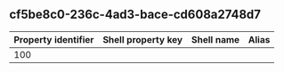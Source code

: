 ## cf5be8c0-236c-4ad3-bace-cd608a2748d7

Property identifier | Shell property key | Shell name | Alias
--- | --- | --- | ---
100 |  |  | 

